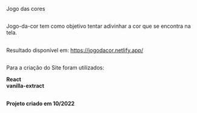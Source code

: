 Jogo das cores

##

Jogo-da-cor tem como objetivo tentar adivinhar a cor que se encontra na tela.

##

Resultado disponível em:
https://jogodacor.netlify.app/

##

Para a criação do Site foram utilizados: </br>

<b> React </b> </br>
<b>vanilla-extract<b>

##

Projeto criado em 10/2022
